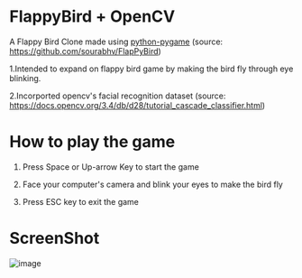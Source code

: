 FlappyBird + OpenCV
===============

A Flappy Bird Clone made using [python-pygame][pygame] (source: https://github.com/sourabhv/FlapPyBird)

1.Intended to expand on flappy bird game by making the bird fly through eye blinking.

2.Incorported opencv's facial recognition dataset (source: https://docs.opencv.org/3.4/db/d28/tutorial_cascade_classifier.html)

How to play the game
===============

1. Press Space or Up-arrow Key to start the game

2. Face your computer's camera and blink your eyes to make the bird fly

3. Press ESC key to exit the game

ScreenShot
===============

![image](https://user-images.githubusercontent.com/42976623/61191969-0ac54c00-a6e3-11e9-9f32-7cfeaff25a7e.png)

[pygame]: http://www.pygame.org
[pipenv]: https://pipenv.readthedocs.io/en/latest/

